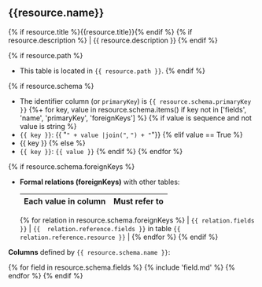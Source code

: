 ## **{{resource.name}}**

{% if resource.title %}{{resource.title}}{% endif %}
{% if resource.description %}
| {{ resource.description }}
{% endif %}

{% if resource.path %}
- This table is located in `{{ resource.path }}`.
{% endif %}

{% if resource.schema %}
- The identifier column (or `primaryKey`) is `{{ resource.schema.primaryKey }}`
{%+ for key, value in resource.schema.items() if key not in ['fields', 'name', 'primaryKey', 'foreignKeys'] %}
{% if value is sequence and not value is string %}
- `{{ key }}`: {{ "`" + value |join("`, `") + "`"}}
  {% elif value == True %}
- {{ key }}
  {% else %}
- `{{ key }}`: `{{ value }}`
{% endif %}
{% endfor %}

{% if resource.schema.foreignKeys %}

- **Formal relations (foreignKeys)** with other tables:
    
    | Each value in column | Must refer to |
    |---------------------|------------------------|
    {% for relation in resource.schema.foreignKeys %}
    | `{{ relation.fields }}` | `{{ 
    relation.reference.fields }}` in table `{{ relation.reference.resource }}` |
        {% endfor %}
      {% endif %}

**Columns** defined by `{{ resource.schema.name }}`:

{% for field in resource.schema.fields %}
    {% include 'field.md' %}
  {% endfor %}
{% endif %}




